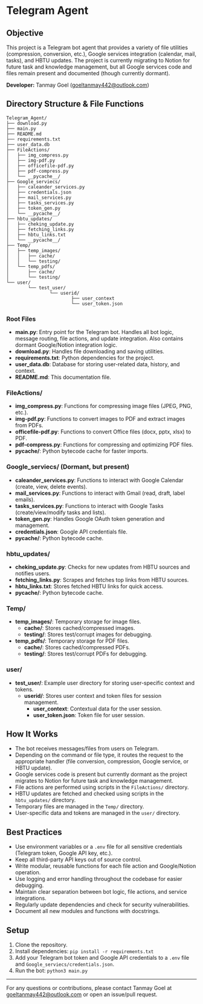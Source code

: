 


# Telegram Agent

## Objective
This project is a Telegram bot agent that provides a variety of file utilities (compression, conversion, etc.), Google services integration (calendar, mail, tasks), and HBTU updates. The project is currently migrating to Notion for future task and knowledge management, but all Google services code and files remain present and documented (though currently dormant).

**Developer:** Tanmay Goel ([goeltanmay442@outlook.com](mailto:goeltanmay442@outlook.com))

## Directory Structure & File Functions

```
Telegram_Agent/
├── download.py
├── main.py
├── README.md
├── requirements.txt
├── user_data.db
├── FileActions/
│   ├── img_compress.py
│   ├── img-pdf.py
│   ├── officefile-pdf.py
│   ├── pdf-compress.py
│   └── __pycache__/
├── Google_serviecs/
│   ├── caleander_services.py
│   ├── credentials.json
│   ├── mail_services.py
│   ├── tasks_services.py
│   ├── token_gen.py
│   └── __pycache__/
├── hbtu_updates/
│   ├── cheking_update.py
│   ├── fetching_links.py
│   ├── hbtu_links.txt
│   └── __pycache__/
├── Temp/
│   ├── temp_images/
│   │   ├── cache/
│   │   └── testing/
│   └── temp_pdfs/
│       ├── cache/
│       └── testing/
└── user/
		└── test_user/
				└── userid/
						├── user_context
						└── user_token.json
```

### Root Files
- **main.py**: Entry point for the Telegram bot. Handles all bot logic, message routing, file actions, and update integration. Also contains dormant Google/Notion integration logic.
- **download.py**: Handles file downloading and saving utilities.
- **requirements.txt**: Python dependencies for the project.
- **user_data.db**: Database for storing user-related data, history, and context.
- **README.md**: This documentation file.

### FileActions/
- **img_compress.py**: Functions for compressing image files (JPEG, PNG, etc.).
- **img-pdf.py**: Functions to convert images to PDF and extract images from PDFs.
- **officefile-pdf.py**: Functions to convert Office files (docx, pptx, xlsx) to PDF.
- **pdf-compress.py**: Functions for compressing and optimizing PDF files.
- **__pycache__/**: Python bytecode cache for faster imports.

### Google_serviecs/ (Dormant, but present)
- **caleander_services.py**: Functions to interact with Google Calendar (create, view, delete events).
- **mail_services.py**: Functions to interact with Gmail (read, draft, label emails).
- **tasks_services.py**: Functions to interact with Google Tasks (create/view/modify tasks and lists).
- **token_gen.py**: Handles Google OAuth token generation and management.
- **credentials.json**: Google API credentials file.
- **__pycache__/**: Python bytecode cache.

### hbtu_updates/
- **cheking_update.py**: Checks for new updates from HBTU sources and notifies users.
- **fetching_links.py**: Scrapes and fetches top links from HBTU sources.
- **hbtu_links.txt**: Stores fetched HBTU links for quick access.
- **__pycache__/**: Python bytecode cache.

### Temp/
- **temp_images/**: Temporary storage for image files.
	- **cache/**: Stores cached/compressed images.
	- **testing/**: Stores test/corrupt images for debugging.
- **temp_pdfs/**: Temporary storage for PDF files.
	- **cache/**: Stores cached/compressed PDFs.
	- **testing/**: Stores test/corrupt PDFs for debugging.

### user/
- **test_user/**: Example user directory for storing user-specific context and tokens.
	- **userid/**: Stores user context and token files for session management.
		- **user_context**: Contextual data for the user session.
		- **user_token.json**: Token file for user session.

## How It Works
- The bot receives messages/files from users on Telegram.
- Depending on the command or file type, it routes the request to the appropriate handler (file conversion, compression, Google service, or HBTU update).
- Google services code is present but currently dormant as the project migrates to Notion for future task and knowledge management.
- File actions are performed using scripts in the `FileActions/` directory.
- HBTU updates are fetched and checked using scripts in the `hbtu_updates/` directory.
- Temporary files are managed in the `Temp/` directory.
- User-specific data and tokens are managed in the `user/` directory.

## Best Practices
- Use environment variables or a `.env` file for all sensitive credentials (Telegram token, Google API key, etc.).
- Keep all third-party API keys out of source control.
- Write modular, reusable functions for each file action and Google/Notion operation.
- Use logging and error handling throughout the codebase for easier debugging.
- Maintain clear separation between bot logic, file actions, and service integrations.
- Regularly update dependencies and check for security vulnerabilities.
- Document all new modules and functions with docstrings.



## Setup
1. Clone the repository.
2. Install dependencies: `pip install -r requirements.txt`
3. Add your Telegram bot token and Google API credentials to a `.env` file and `Google_serviecs/credentials.json`.
4. Run the bot: `python3 main.py`

---
For any questions or contributions, please contact Tanmay Goel at [goeltanmay442@outlook.com](mailto:goeltanmay442@outlook.com) or open an issue/pull request.
